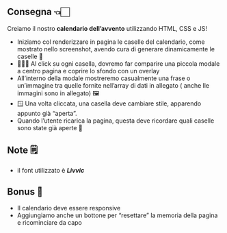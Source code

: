 ## Consegna 👈🏻

Creiamo il nostro **calendario dell’avvento** utilizzando HTML, CSS  e JS!

- Iniziamo col renderizzare in pagina le caselle del calendario, come mostrato nello screenshot, avendo cura di generare dinamicamente le caselle 📅
- 🧑🏻‍💻 Al click su ogni casella, dovremo far comparire una piccola modale a centro pagina e coprire lo sfondo con un overlay
- All’interno della modale mostreremo casualmente una frase o un’immagine tra quelle fornite nell’array di dati in allegato ( anche lle immagini sono in allegato) 🖼️
- 🪟 Una volta cliccata, una casella deve cambiare stile, apparendo appunto già “aperta”. 
- Quando l’utente ricarica la pagina, questa deve ricordare quali caselle sono state già aperte 🎁

## Note 🗒️
- il font utilizzato è ***Livvic***

## Bonus 💫
- Il calendario deve essere responsive
- Aggiungiamo anche un bottone per “resettare” la memoria della pagina e ricominciare da capo 